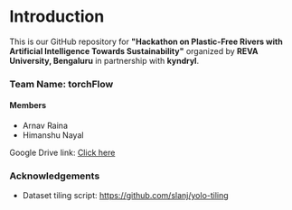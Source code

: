 # Introduction

This is our GitHub repository for **"Hackathon on Plastic-Free Rivers with Artificial Intelligence Towards Sustainability"** organized by **REVA University, Bengaluru** in partnership with **kyndryl**.

### Team Name: torchFlow
#### Members
- Arnav Raina
- Himanshu Nayal

Google Drive link: <a href="https://drive.google.com/file/d/1pYMtDRsyYt2oWzVEI-MrdVYMMTOJbN-B/view?usp=drive_link">Click here</a>

### Acknowledgements
- Dataset tiling script: https://github.com/slanj/yolo-tiling

